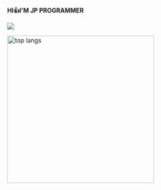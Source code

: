 **HI👍I'M JP PROGRAMMER** 

![](https://komarev.com/ghpvc/?username=tatsukikitamura&color=blue)  

 <img alt="top langs" height="340px" src="https://github-readme-stats.vercel.app/api/top-langs/?username=tatsukikitamura&theme=dark&layout=compact&langs_count=16&card_width=320&date=1750640805" />
